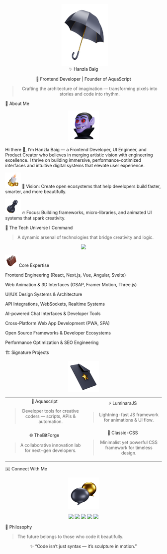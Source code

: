 <center> <div align="center"> &nbsp;  <img src="3dicons-umbrella-dynamic-premium.png" height="200" width="150" align="center"> </div></center>


<div align="center">✨ Hanzla Baig

💎 Frontend Developer | Founder of AquaScript

> Crafting the architecture of imagination — transforming pixels into stories and code into rhythm.





    

</div>


🚀 About Me 


<div align="center"> 
<img src="3dicons-vamp-dynamic-color.png" height="100" width="100">
</div>


Hi there 👋, I’m Hanzla Baig — a Frontend Developer, UI Engineer, and Product Creator who believes in merging artistic vision with engineering excellence.
I thrive on building immersive, performance-optimized interfaces and intuitive digital systems that elevate user experience.

<img src="3dicons-candle-dynamic-color (1).png" style="height: 50px; width: 50px;"> 💭 Vision: Create open ecosystems that help developers build faster, smarter, and more beautifully. 

<img src="3dicons-chess-dynamic-premium.png" style="height: 50px; width: 50px;">  🔥 Focus: Building frameworks, micro-libraries, and animated UI systems that spark creativity.




🧠 The Tech Universe I Command

> A dynamic arsenal of technologies that bridge creativity and logic.



<p align="center">
<img src="https://skillicons.dev/icons?i=html,css,js,ts,bootstrap,tailwind,react,next,vue,nuxt,angular,svelte,astro,redux,nodejs,express,graphql,python,django,flask,mongodb,mysql,firebase,git,github,linux,vscode,figma,ps,ai,postman,docker,kubernetes,aws,vercel,netlify,threejs,webpack,babel,npm,yarn,deno,emotion,sass,styledcomponents,androidstudio,java,cpp,cs,php,laravel,solidity,flutter,swift,go,rust,c,unity,prisma,blender,ai,opencv,pytorch,tensorflow" />
</p>  

<img src="3dicons-travel-dynamic-color.png" style="height: 40px; width: 40px; down: 10px;"> Core Expertise

Frontend Engineering (React, Next.js, Vue, Angular, Svelte)

Web Animation & 3D Interfaces (GSAP, Framer Motion, Three.js)

UI/UX Design Systems & Architecture

API Integrations, WebSockets, Realtime Systems

AI-powered Chat Interfaces & Developer Tools

Cross-Platform Web App Development (PWA, SPA)

Open Source Frameworks & Developer Ecosystems

Performance Optimization & SEO Engineering





🏗️ Signature Projects

<div align="center"><img src="3dicons-file-fav-dynamic-premium.png" style="height: 100px; width: 100px;"></div>

<table align="center">
<tr>
<td width="50%" align="center">🚀 Aquascript

> Developer tools for creative coders — scripts, APIs & automation.





</td>
<td width="50%" align="center">⚡ LuminaraJS

> Lightning-fast JS framework for animations & UI flow.





</td>
</tr>
<tr>
<td width="50%" align="center">🌐 TheBitForge

> A collaborative innovation lab for next-gen developers.





</td>
<td width="50%" align="center">🎨 Classic-CSS

> Minimalist yet powerful CSS framework for timeless design.





</td>
</tr>
</table>






✉️ Connect With Me

<div align="center"><img src="3dicons-chat-bubble-dynamic-premium.png" style="height: 100px; width: 100px;"> </div>

<p align="center">
<a href="mailto:hanzlabaig917@gmail.com"><img src="https://img.shields.io/badge/Email-hanzlabaig917@gmail.com-red?style=for-the-badge&logo=gmail" /></a>
<a href="https://wa.me/923168021109"><img src="https://img.shields.io/badge/WhatsApp-Chat%20Now-brightgreen?style=for-the-badge&logo=whatsapp" /></a>
<a href="https://dev.to/hanzla-baig"><img src="https://img.shields.io/badge/dev.to-Follow-black?style=for-the-badge&logo=dev.to" /></a>
<a href="https://linkedin.com/in/hanzla-baig"><img src="https://img.shields.io/badge/LinkedIn-HanzlaBaig-blue?style=for-the-badge&logo=linkedin" /></a>
<a href="https://aquascript.xyz"><img src="https://img.shields.io/badge/Website-AquaScript-blue?style=for-the-badge&logo=firefox" /></a>
</p>


🌠 Philosophy

> The future belongs to those who code it beautifully.



<div align="center">

</div>


<div align="center">✨ “Code isn’t just syntax — it’s sculpture in motion.”

</div>
